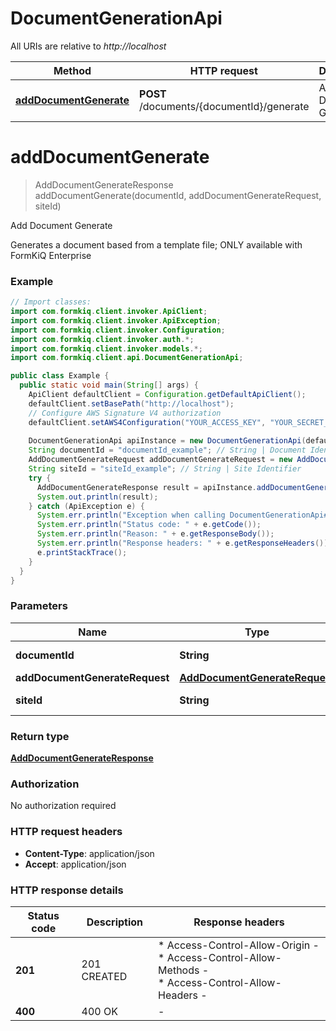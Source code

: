 # DocumentGenerationApi

All URIs are relative to *http://localhost*

| Method | HTTP request | Description |
|------------- | ------------- | -------------|
| [**addDocumentGenerate**](DocumentGenerationApi.md#addDocumentGenerate) | **POST** /documents/{documentId}/generate | Add Document Generate |


<a id="addDocumentGenerate"></a>
# **addDocumentGenerate**
> AddDocumentGenerateResponse addDocumentGenerate(documentId, addDocumentGenerateRequest, siteId)

Add Document Generate

Generates a document based from a template file; ONLY available with FormKiQ Enterprise

### Example
```java
// Import classes:
import com.formkiq.client.invoker.ApiClient;
import com.formkiq.client.invoker.ApiException;
import com.formkiq.client.invoker.Configuration;
import com.formkiq.client.invoker.auth.*;
import com.formkiq.client.invoker.models.*;
import com.formkiq.client.api.DocumentGenerationApi;

public class Example {
  public static void main(String[] args) {
    ApiClient defaultClient = Configuration.getDefaultApiClient();
    defaultClient.setBasePath("http://localhost");
    // Configure AWS Signature V4 authorization
    defaultClient.setAWS4Configuration("YOUR_ACCESS_KEY", "YOUR_SECRET_KEY", "REGION", "SERVICE")
    
    DocumentGenerationApi apiInstance = new DocumentGenerationApi(defaultClient);
    String documentId = "documentId_example"; // String | Document Identifier
    AddDocumentGenerateRequest addDocumentGenerateRequest = new AddDocumentGenerateRequest(); // AddDocumentGenerateRequest | 
    String siteId = "siteId_example"; // String | Site Identifier
    try {
      AddDocumentGenerateResponse result = apiInstance.addDocumentGenerate(documentId, addDocumentGenerateRequest, siteId);
      System.out.println(result);
    } catch (ApiException e) {
      System.err.println("Exception when calling DocumentGenerationApi#addDocumentGenerate");
      System.err.println("Status code: " + e.getCode());
      System.err.println("Reason: " + e.getResponseBody());
      System.err.println("Response headers: " + e.getResponseHeaders());
      e.printStackTrace();
    }
  }
}
```

### Parameters

| Name | Type | Description  | Notes |
|------------- | ------------- | ------------- | -------------|
| **documentId** | **String**| Document Identifier | |
| **addDocumentGenerateRequest** | [**AddDocumentGenerateRequest**](AddDocumentGenerateRequest.md)|  | |
| **siteId** | **String**| Site Identifier | [optional] |

### Return type

[**AddDocumentGenerateResponse**](AddDocumentGenerateResponse.md)

### Authorization

No authorization required

### HTTP request headers

 - **Content-Type**: application/json
 - **Accept**: application/json

### HTTP response details
| Status code | Description | Response headers |
|-------------|-------------|------------------|
| **201** | 201 CREATED |  * Access-Control-Allow-Origin -  <br>  * Access-Control-Allow-Methods -  <br>  * Access-Control-Allow-Headers -  <br>  |
| **400** | 400 OK |  -  |

